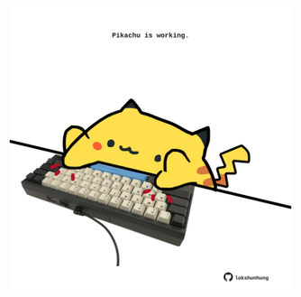 <!-- built at 03/01/2022, 03:01:31 UTC -->
<p align="center">
  <img width="500" height="500" src="./ReadmeImage.svg">
</p>
